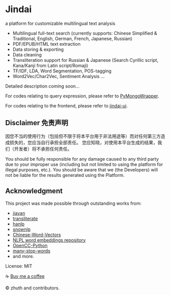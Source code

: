 # Jindai

a platform for customizable multilingual text analysis

- Multilingual full-text search (currently supports: Chinese Simplified & Traditional, English, German, French, Japanese, Russian)
- PDF/EPUB/HTML text extraction
- Data storing & exporting
- Data cleaning
- Transliteration support for Russian & Japanese (Search Cyrillic script, Kana/Kanji from Latin script/Romaji)
- TF/IDF, LDA, Word Segmentation, POS-tagging
- Word2Vec/Char2Vec, Sentiment Analysis ...

Detailed description coming soon...

For codes relating to query expression, please refer to [PyMongoWrapper](https://github.com/zhuth/PyMongoWrapper).

For codes relating to the frontend, please refer to [jindai-ui](https://github.com/zhuth/jindai-ui).

## Disclaimer 免责声明

因您不当的使用行为（包括但不限于将本平台用于非法用途等）而对任何第三方造成损失的，您应当自行承担全部责任。
您应知晓，对使用本平台生成的结果，我们（开发者）将不承担任何责任。

You should be fully responsible for any damage caused to any third party due to your improper use (including but not limited to using the platform for illegal purposes, etc.).
You should be aware that we (the Developers) will not be liable for the results generated using the Platform.

## Acknowledgment

This project was made possible through outstanding works from:

- [jiayan](https://github.com/jiaeyan/Jiayan)
- [transliterate](https://pypi.org/project/transliterate/)
- [hanlp](https://github.com/hankcs/HanLP)
- [snownlp](https://github.com/isnowfy/snownlp)
- [Chinese-Word-Vectors](https://github.com/Embedding/Chinese-Word-Vectors)
- [NLPL word embeddings repository](http://vectors.nlpl.eu/repository/)
- [OpenCC-Python](https://github.com/yichen0831/opencc-python)
- [many-stop-words](https://pypi.org/project/many-stop-words/)
- and more.

License: MIT

☕ [Buy me a coffee](https://www.buymeacoffee.com/zhuth90)

© zhuth and contributors.

